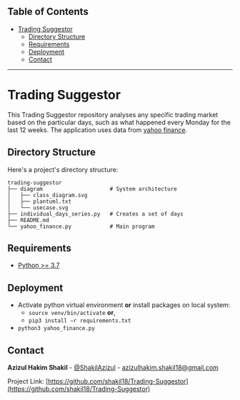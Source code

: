 <!-- TABLE OF CONTENTS -->
## Table of Contents

- [Trading Suggestor <a  name = "about_the_project"></a>](#trading-suggestor-)
  - [Directory Structure <a  name = "directory_structure"></a>](#directory-structure-)
  - [Requirements <a  name = "requirements"></a>](#requirements-)
  - [Deployment <a  name = "deployment"></a>](#deployment-)
  - [Contact <a  name = "contact"></a>](#contact-)
---


<!-- ABOUT THE PROJECT -->
# Trading Suggestor <a  name = "about_the_project"></a>

This Trading Suggestor repository analyses any specific trading market based on the particular days, such as what happened every Monday for the last 12 weeks. The application uses data from [yahoo finance](https://finance.yahoo.com/). 


<!-- DIRECTORY STRUCTURE -->
## Directory Structure <a  name = "directory_structure"></a>

Here's a project's directory structure:

```text
trading-suggestor
├── diagram						# System architecture
│   ├── class_diagram.svg
│   ├── plantuml.txt
│   └── usecase.svg
├── individual_days_series.py	# Creates a set of days
├── README.md
└── yahoo_finance.py			# Main program
```


<!-- REQUIREMENTS -->
## Requirements <a  name = "requirements"></a>

-  [Python >= 3.7 <a href="https://www.python.org/downloads/"> </a>](python_download)

 
<!-- DEPLOYMENT -->
## Deployment <a  name = "deployment"></a>

- Activate python virtual environment **or** install packages on local system:
	- `source venv/bin/activate` **or**,
	- `pip3 install –r requirements.txt`
-   `python3 yahoo_finance.py`


<!-- CONTACT -->
## Contact <a  name = "contact"></a>

**Azizul Hakim Shakil** - [@ShakilAzizul](https://twitter.com/ShakilAzizul) - azizulhakim.shakil18@gmail.com

Project Link: [https://github.com/shakil18/Trading-Suggestor](https://github.com/shakil18/Trading-Suggestor)

